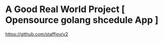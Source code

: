 
#  A Good Real World Project [ Opensource golang shcedule App ]

https://github.com/staffjoy/v2        


